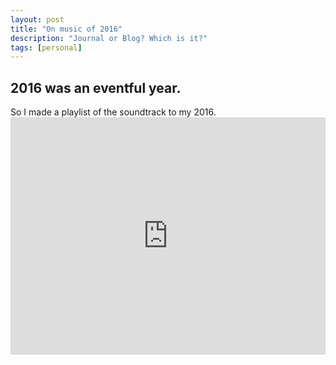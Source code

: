 ```yaml
---
layout: post
title: "On music of 2016"
description: "Journal or Blog? Which is it?"
tags: [personal]
---
```


<h2>2016 was an eventful year. </h2>
So I made a playlist of the soundtrack to my 2016.

<iframe src="https://embed.spotify.com/?uri=spotify%3Auser%3A1216585089%3Aplaylist%3A4XEdevgsTxlbR67J88REPM" width="100%" height="380" frameborder="0" allowtransparency="true"></iframe>


